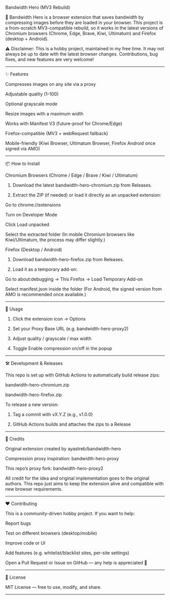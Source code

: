 Bandwidth Hero (MV3 Rebuild)

🚀 Bandwidth Hero is a browser extension that saves bandwidth by compressing images before they are loaded in your browser.
This project is a from-scratch MV3-compatible rebuild, so it works in the latest versions of Chromium browsers (Chrome, Edge, Brave, Kiwi, Ultimatum) and Firefox (desktop + Android).

⚠️ Disclaimer: This is a hobby project, maintained in my free time. It may not always be up to date with the latest browser changes. Contributions, bug fixes, and new features are very welcome!


---

✨ Features

Compresses images on any site via a proxy

Adjustable quality (1–100)

Optional grayscale mode

Resize images with a maximum width

Works with Manifest V3 (future-proof for Chrome/Edge)

Firefox-compatible (MV3 + webRequest fallback)

Mobile-friendly (Kiwi Browser, Ultimatum Browser, Firefox Android once signed via AMO)



---

📦 How to Install

Chromium Browsers (Chrome / Edge / Brave / Kiwi / Ultimatum)

1. Download the latest bandwidth-hero-chromium.zip from Releases.


2. Extract the ZIP (if needed) or load it directly as an unpacked extension:

Go to chrome://extensions

Turn on Developer Mode

Click Load unpacked

Select the extracted folder
(In mobile Chromium browsers like Kiwi/Ultimatum, the process may differ slightly.)




Firefox (Desktop / Android)

1. Download bandwidth-hero-firefox.zip from Releases.


2. Load it as a temporary add-on:

Go to about:debugging → This Firefox → Load Temporary Add-on

Select manifest.json inside the folder
(For Android, the signed version from AMO is recommended once available.)





---

🔧 Usage

1. Click the extension icon → Options


2. Set your Proxy Base URL (e.g. bandwidth-hero-proxy2)


3. Adjust quality / grayscale / max width


4. Toggle Enable compression on/off in the popup




---

🛠 Development & Releases

This repo is set up with GitHub Actions to automatically build release zips:

bandwidth-hero-chromium.zip

bandwidth-hero-firefox.zip


To release a new version:

1. Tag a commit with vX.Y.Z (e.g., v1.0.0)


2. GitHub Actions builds and attaches the zips to a Release





---

🙏 Credits

Original extension created by ayastreb/bandwidth-hero

Compression proxy inspiration: bandwidth-hero-proxy

This repo’s proxy fork: bandwidth-hero-proxy2


All credit for the idea and original implementation goes to the original authors.
This repo just aims to keep the extension alive and compatible with new browser requirements.


---

❤️ Contributing

This is a community-driven hobby project.
If you want to help:

Report bugs

Test on different browsers (desktop/mobile)

Improve code or UI

Add features (e.g. whitelist/blacklist sites, per-site settings)


Open a Pull Request or Issue on GitHub — any help is appreciated 🙌


---

📜 License

MIT License — free to use, modify, and share.


---
